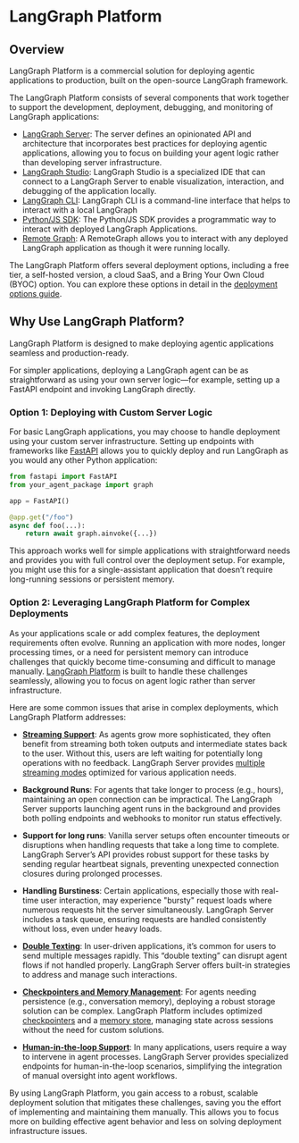 # LangGraph Platform

## Overview

LangGraph Platform is a commercial solution for deploying agentic applications to production, built on the open-source LangGraph framework. 

The LangGraph Platform consists of several components that work together to support the development, deployment, debugging, and monitoring of LangGraph applications:

- [LangGraph Server](./langgraph_server.md): The server defines an opinionated API and architecture that incorporates best practices for deploying agentic applications, allowing you to focus on building your agent logic rather than developing server infrastructure.
- [LangGraph Studio](./langgraph_studio.md): LangGraph Studio is a specialized IDE that can connect to a LangGraph Server to enable visualization, interaction, and debugging of the application locally.
- [LangGraph CLI](./langgraph_cli.md): LangGraph CLI is a command-line interface that helps to interact with a local LangGraph
- [Python/JS SDK](./sdk.md): The Python/JS SDK provides a programmatic way to interact with deployed LangGraph Applications.
- [Remote Graph](../cloud/how-tos/remote_graph.md): A RemoteGraph allows you to interact with any deployed LangGraph application as though it were running locally.

The LangGraph Platform offers several deployment options, including a free tier, a self-hosted version, a cloud SaaS, and a Bring Your Own Cloud (BYOC) option. You can explore these options in detail in the [deployment options guide](./deployment_options.md).

## Why Use LangGraph Platform?

LangGraph Platform is designed to make deploying agentic applications seamless and production-ready. 

For simpler applications, deploying a LangGraph agent can be as straightforward as using your own server logic—for example, setting up a FastAPI endpoint and invoking LangGraph directly.

### Option 1: Deploying with Custom Server Logic

For basic LangGraph applications, you may choose to handle deployment using your custom server infrastructure. Setting up endpoints with frameworks like [FastAPI](https://fastapi.tiangolo.com/) allows you to quickly deploy and run LangGraph as you would any other Python application:

```python
from fastapi import FastAPI
from your_agent_package import graph

app = FastAPI()

@app.get("/foo")
async def foo(...):
    return await graph.ainvoke({...})
```

This approach works well for simple applications with straightforward needs and provides you with full control over the deployment setup. For example, you might use this for a single-assistant application that doesn’t require long-running sessions or persistent memory.

### Option 2: Leveraging LangGraph Platform for Complex Deployments

As your applications scale or add complex features, the deployment requirements often evolve. Running an application with more nodes, longer processing times, or a need for persistent memory can introduce challenges that quickly become time-consuming and difficult to manage manually. [LangGraph Platform](./langgraph_platform.md) is built to handle these challenges seamlessly, allowing you to focus on agent logic rather than server infrastructure.

Here are some common issues that arise in complex deployments, which LangGraph Platform addresses:

- **[Streaming Support](streaming.md)**: As agents grow more sophisticated, they often benefit from streaming both token outputs and intermediate states back to the user. Without this, users are left waiting for potentially long operations with no feedback. LangGraph Server provides [multiple streaming modes](streaming.md) optimized for various application needs.

- **Background Runs**: For agents that take longer to process (e.g., hours), maintaining an open connection can be impractical. The LangGraph Server supports launching agent runs in the background and provides both polling endpoints and webhooks to monitor run status effectively.
 
- **Support for long runs**: Vanilla server setups often encounter timeouts or disruptions when handling requests that take a long time to complete. LangGraph Server’s API provides robust support for these tasks by sending regular heartbeat signals, preventing unexpected connection closures during prolonged processes.

- **Handling Burstiness**: Certain applications, especially those with real-time user interaction, may experience "bursty" request loads where numerous requests hit the server simultaneously. LangGraph Server includes a task queue, ensuring requests are handled consistently without loss, even under heavy loads.

- **[Double Texting](double_texting.md)**: In user-driven applications, it’s common for users to send multiple messages rapidly. This “double texting” can disrupt agent flows if not handled properly. LangGraph Server offers built-in strategies to address and manage such interactions.

- **[Checkpointers and Memory Management](persistence.md#checkpoints)**: For agents needing persistence (e.g., conversation memory), deploying a robust storage solution can be complex. LangGraph Platform includes optimized [checkpointers](persistence.md#checkpoints) and a [memory store](persistence.md#memory-store), managing state across sessions without the need for custom solutions.

- **[Human-in-the-loop Support](human_in_the_loop.md)**: In many applications, users require a way to intervene in agent processes. LangGraph Server provides specialized endpoints for human-in-the-loop scenarios, simplifying the integration of manual oversight into agent workflows.

By using LangGraph Platform, you gain access to a robust, scalable deployment solution that mitigates these challenges, saving you the effort of implementing and maintaining them manually. This allows you to focus more on building effective agent behavior and less on solving deployment infrastructure issues.
